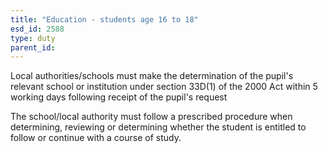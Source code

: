 ```yaml
---
title: "Education - students age 16 to 18"
esd_id: 2588
type: duty
parent_id:  
---
```


Local authorities/schools must make the determination of the pupil's relevant school or institution under section 33D(1) of the 2000 Act within 5 working days following receipt of the pupil's request 

The school/local authority must follow a prescribed procedure when determining, reviewing or determining whether the student is entitled to follow or continue with a course of study. 

